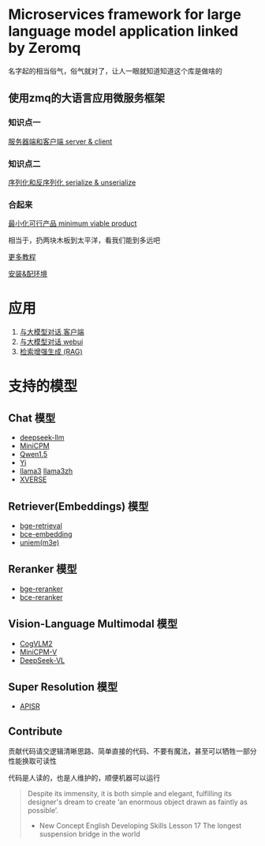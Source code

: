# Microservices framework for large language model application linked by Zeromq

名字起的相当俗气，俗气就对了，让人一眼就知道知道这个库是做啥的

## 使用zmq的大语言应用微服务框架

### 知识点一
[服务器端和客户端 server & client](https://github.com/noooop/zerollama/tree/main/tutorial/basis/0x01)

### 知识点二
[序列化和反序列化 serialize & unserialize](https://github.com/noooop/zerollama/tree/main/tutorial/basis/0x02)

### 合起来
[最小化可行产品 minimum viable product](https://github.com/noooop/zerollama/tree/main/tutorial/basis/0x03)

相当于，扔两块木板到太平洋，看我们能到多远吧

[更多教程](https://github.com/noooop/zerollama/tree/main/tutorial)

[安装&配环境](./setup)

# 应用
1. [与大模型对话 客户端](./applications/chat_cli)
2. [与大模型对话 webui](./applications/chat_webui)
3. [检索增强生成 (RAG)](./applications/rag)

# 支持的模型
## Chat 模型
- [deepseek-llm](https://github.com/noooop/zerollama/tree/main/zerollama/models/deepseek)
- [MiniCPM](https://github.com/noooop/zerollama/tree/main/zerollama/models/openbmb)
- [Qwen1.5](https://github.com/noooop/zerollama/tree/main/zerollama/models/qwen)
- [Yi](https://github.com/noooop/zerollama/tree/main/zerollama/models/yi)
- [llama3](https://github.com/noooop/zerollama/tree/main/zerollama/models/llama) [llama3zh](https://github.com/noooop/zerollama/tree/main/zerollama/models/llama)
- [XVERSE](https://github.com/noooop/zerollama/tree/main/zerollama/models/xverse)

## Retriever(Embeddings) 模型
- [bge-retrieval](https://github.com/noooop/zerollama/tree/main/zerollama/models/baai)
- [bce-embedding](https://github.com/noooop/zerollama/tree/main/zerollama/models/bce)
- [uniem(m3e)](https://github.com/noooop/zerollama/tree/main/zerollama/models/uniem)

## Reranker 模型
- [bge-reranker](https://github.com/noooop/zerollama/tree/main/zerollama/models/baai)
- [bce-reranker](https://github.com/noooop/zerollama/tree/main/zerollama/models/bce)

## Vision-Language Multimodal 模型 
- [CogVLM2](https://github.com/noooop/zerollama/tree/main/zerollama/models/thudm)
- [MiniCPM-V](https://github.com/noooop/zerollama/tree/main/zerollama/models/openbmb)
- [DeepSeek-VL](https://github.com/noooop/zerollama/tree/main/zerollama/models/deepseek)

## Super Resolution 模型 
- [APISR](https://github.com/noooop/zerollama/tree/main/zerollama/models/apisr)

## Contribute
贡献代码请交逻辑清晰思路、简单直接的代码、不要有魔法，甚至可以牺牲一部分性能换取可读性

代码是人读的，也是人维护的，顺便机器可以运行

> Despite its immensity, it is both simple and elegant, fulfilling its designer's dream to create ‘an enormous object drawn as faintly as possible’.
> - New Concept English Developing Skills Lesson 17 The longest suspension bridge in the world